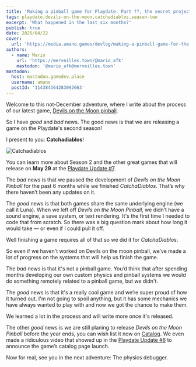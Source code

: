 ```yaml
---
title: 'Making a pinball game for Playdate: Part ??, the secret project'
tags: playdate,devils-on-the-moon,catchadiablos,season-two
excerpt: 'What happened in the last six months?'
publish: true
date: 2025/04/22
cover:
  url: 'https://media.amano.games/devlog/making-a-pinball-game-for-the-playdate-part-the-secret-project/catchadiablos-key.png'
authors:
  - name: Mario
    url: 'https://merveilles.town/@mario_afk'
    mastodon: '@mario_afk@merveilles.town'
mastodon:
  host: mastodon.gamedev.place
  username: amano
  postId: '114384364283092663'
---
```


Welcome to this not-December adventure, where I write about the process of our latest game, [Devils on the Moon pinball](https://play.date/games/devils-on-the-moon-pinball/).

So I have _good_ and _bad_ news. The good news is that we are releasing a game on the Playdate's second season!

I present to you: **Catchadiablos**!

![Catchadiablos](https://media.amano.games/devlog/making-a-pinball-game-for-the-playdate-part-the-secret-project/catchadiablos-key.png)

You can learn more about Season 2 and the other great games that will release on **May 29** at the [Playdate Update #7](https://www.youtube.com/watch?v=H4faUwfDw5o).

The _bad_ news is that we paused the development of _Devils on the Moon Pinball_ for the past 6 months while we finished _CatchaDiablos_. That’s why there haven’t been any updates on it.

The _good_ news is that both games share the same underlying engine (we call it Luna). When we left off _Devils on the Moon Pinball_, we didn’t have a sound engine, a save system, or text rendering. It's the first time I needed to code that from scratch. So there was a big question mark about how long it would take — or even if I could pull it off.

Well finishing a game requires all of that so we did it for _CatchaDiablos_.

So even if we haven't worked on Devils on the moon pinball, we’ve made a lot of progress on the systems that will help us finish the game.

The _bad_ news is that it's not a pinball game. You’d think that after spending months developing our own custom physics and pinball systems we would do something remotely related to a pinball game, but we didn't.

The _good_ news is that it's a really cool game and we’re super proud of how it turned out. I'm not going to spoil anything, but it has some mechanics we have always wanted to play with and now we got the chance to make them.

We learned a lot in the process and will write more once it's released.

The other _good_ news is we are still planing to release _Devils on the Moon Pinball_ before the year ends, you can wish list it now on [Catalog](https://play.date/games/devils-on-the-moon-pinball/). We even made a ridiculous video that showed up in the [Playdate Update #6](https://www.youtube.com/watch?v=wSNBCK5gIcY) to announce the game’s catalog page launch.

Now for real, see you in the next adventure: The physics debugger.
